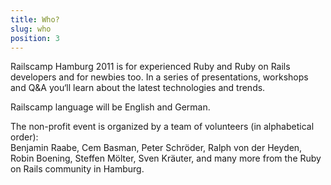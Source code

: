 ```yaml
---
title: Who?
slug: who
position: 3
---
```


Railscamp Hamburg 2011 is for experienced Ruby and Ruby on Rails
developers and for newbies too. In a series of presentations, workshops
and Q&A you‘ll learn about the latest technologies and trends.

Railscamp language will be English and German.

The non-profit event is organized by a team of volunteers (in
alphabetical order):  
Benjamin Raabe, Cem Basman, Peter Schröder, Ralph
von der Heyden, Robin Boening, Steffen Mölter, Sven Kräuter, and many
more from the Ruby on Rails community in Hamburg.
